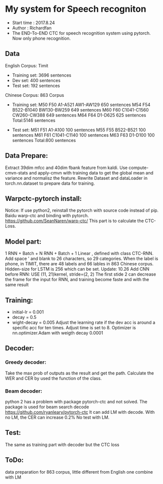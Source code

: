 # My system for Speech recogniton
- Start time : 2017.8.24
- Author     : Richardfan
- The END-To-END CTC for speech recognition system using pytorch. Now only phone recognition.

## Data
English Corpus: Timit
- Training set: 3696 sentences
- Dev set: 400 sentences
- Test set: 192 sentences

Chinese Corpus: 863 Corpus
- Training set:
  M50		F50		A1-A521
				AW1-AW129		650 sentences
  M54		F54		B522-B1040
				BW130-BW259		649 sentences
  M60		F60		C1041-C1560
				CW260-CW388  		649 sentences
  M64		F64		D1-D625         	625 sentences
  Total:5146 sentences

- Test set:
  M51		F51		A1-A100			100 sentences
  M55		F55		B522-B521		100 sentences
  M61		F61		C1041-C1140		100 sentences
  M63		F63		D1-D100         	100 sentences
  Total:800 sentences

## Data Prepare:
Extract 39dim mfcc and 40dim fbank feature from kaldi. Use compute-cmvn-stats and apply-cmvn with training data to get the global mean and variance and normalisz the feature. Rewrite Dataset and dataLoader in torch.nn.dataset to prepare data for training.
	
## Warpctc-pytorch install:
Notice: If use python2, reinstall the pytorch with source code instead of pip. Baidu warp-ctc and binding with pytorch. 
https://github.com/SeanNaren/warp-ctc/ This part is to calculate the CTC-Loss.

## Model part:
1 RNN + Batch + N RNN + Batch + 1 Linear , defined with class CTC-RNN. Add space ' and blank to 26 characters, so 29 categories. When the label is phone, in TIMIT, there are 48 labels and 66 lables in 863 Chinese corpus. Hidden-size for LSTM is 256  which can be set.
Update: 10.26
Add CNN before RNN:
USE (11, 21)kernel, stride=(2, 2)
The first stide 2 can decrease the frame for the input for RNN, and training become faste and with the same result

## Training:
- initial-lr = 0.001
- decay = 0.5
- wight-decay = 0.005
Adjust the learning rate if the dev acc is around a specific acc for ten times.
Adjust time is set to 8.
Optimizer is nn.optimizer.Adam with weigth decay 0.0001

## Decoder:
### Greedy decoder:
Take the max prob of outputs as the result and get the path. Calculate the WER and CER by used the function of the class.
### Beam decoder:
python 2 has a problem with package pytorch-ctc and not solved. The package is used for beam search decode
https://github.com/ryanleary/pytorch-ctc
It can add LM with decode. With no LM, the CER can increase 0.2%
No test with LM.

## Test:
The same as training part with decoder but the CTC loss

## ToDo:
data preparation for 863 corpus, little different from English one
combine with LM

